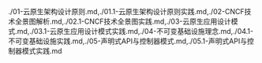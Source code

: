 ./01-云原生架构设计原则.md,./01.1-云原生架构设计原则实践.md,./02-CNCF技术全景图解析.md,./02.1-CNCF技术全景图实践.md,./03-云原生应用设计模式.md,./03.1-云原生应用设计模式实践.md,./04-不可变基础设施理念.md,./04.1-不可变基础设施实践.md,./05-声明式API与控制器模式.md,./05.1-声明式API与控制器模式实践.md